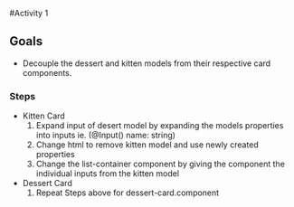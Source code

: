 #Activity 1

## Goals
- Decouple the dessert and kitten models from their respective card components.


### Steps
- Kitten Card
    1. Expand input of desert model by expanding the models properties into inputs ie. (@Input() name: string)
    2. Change html to remove kitten model and use newly created properties
    3. Change the list-container component by giving the component the individual inputs from the kitten model
- Dessert Card
    1. Repeat Steps above for dessert-card.component

